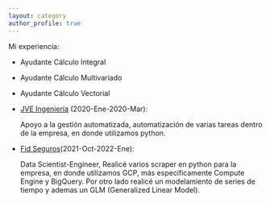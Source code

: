 ```yaml
---
layout: category
author_profile: true
---
```

Mi experiencia:
- Ayudante Cálculo Integral
- Ayudante Cálculo Multivariado
- Ayudante Cálculo Vectorial
- [JVE Ingeniería](https://jveingenieria.cl/) (2020-Ene-2020-Mar):

  Apoyo a la gestión automatizada, automatización de varias tareas dentro de la empresa, en donde utilizamos python.
- [Fid Seguros](https://www.fidseguros.cl/)(2021-Oct-2022-Ene): 

  Data Scientist-Engineer, Realicé varios scraper en python para la empresa, en donde utilizamos GCP, más especificamente Compute Engine y BigQuery. Por otro lado realicé un modelamiento de series de tiempo y ademas un GLM (Generalized Linear Model).